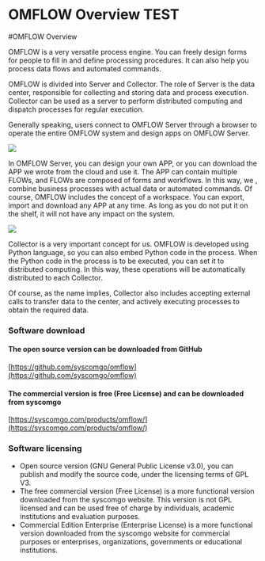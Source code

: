 # OMFLOW Overview TEST

\#OMFLOW Overview

OMFLOW is a very versatile process engine. You can freely design forms for people to fill in and define processing procedures. It can also help you process data flows and automated commands.

OMFLOW is divided into Server and Collector. The role of Server is the data center, responsible for collecting and storing data and process execution. Collector can be used as a server to perform distributed computing and dispatch processes for regular execution.

Generally speaking, users connect to OMFLOW Server through a browser to operate the entire OMFLOW system and design apps on OMFLOW Server.

![](https://syscomgo.com/wp-content/uploads/2023/11/OMFLOW\_2-1\_1.png)

In OMFLOW Server, you can design your own APP, or you can download the APP we wrote from the cloud and use it. The APP can contain multiple FLOWs, and FLOWs are composed of forms and workflows. In this way, we , combine business processes with actual data or automated commands. Of course, OMFLOW includes the concept of a workspace. You can export, import and download any APP at any time. As long as you do not put it on the shelf, it will not have any impact on the system.

![](https://syscomgo.com/wp-content/uploads/2023/11/OMFLOW\_2-1\_2.png)

Collector is a very important concept for us. OMFLOW is developed using Python language, so you can also embed Python code in the process. When the Python code in the process is to be executed, you can set it to distributed computing. In this way, these operations will be automatically distributed to each Collector.

Of course, as the name implies, Collector also includes accepting external calls to transfer data to the center, and actively executing processes to obtain the required data.

### Software download

#### The open source version can be downloaded from GitHub

[https://github.com/syscomgo/omflow](https://github.com/syscomgo/omflow)

#### The commercial version is free (Free License) and can be downloaded from syscomgo

[https://syscomgo.com/products/omflow/](https://syscomgo.com/products/omflow/)

### Software licensing

* Open source version (GNU General Public License v3.0), you can publish and modify the source code, under the licensing terms of GPL V3.
* The free commercial version (Free License) is a more functional version downloaded from the syscomgo website. This version is not GPL licensed and can be used free of charge by individuals, academic institutions and evaluation purposes.
* Commercial Edition Enterprise (Enterprise License) is a more functional version downloaded from the syscomgo website for commercial purposes or enterprises, organizations, governments or educational institutions.
